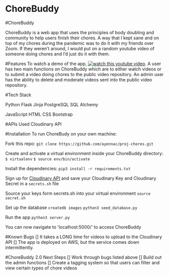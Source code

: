 # ChoreBuddy

#ChoreBuddy

ChoreBuddy is a web app that uses the principles of body doubling and community to help users finish their chores.  A way that I kept sane and on top of my chores during the pandemic was to do it with my friends over Zoom. If they weren’t around, I would put on a random youtube video of someone doing chores and I’d just do it with them. 


#Features
To watch a demo of the app, [![watch this youtube video](https://img.youtube.com/vi/3MLRlw7La2M/default.jpg)](https://youtu.be/3MLRlw7La2M). A user has two main functions on ChoreBuddy which are to either watch videos or to submit a video doing chores to the public video repository. An admin user has the ability to delete and moderate videos sent into the public video repository. 

#Tech Stack

Python
Flask
Jinja
PostgreSQL
SQL Alchemy

JavaScript
HTML
CSS
Bootstrap

#APIs Used
Cloudinary API

#Installation 
To run ChoreBudy on your own machine: 

Fork this repo: 
`git clone https://github.com/ayennac/proj-chores.git`

Create and activate a virtual environment inside your ChoreBuddy directory:
`$ virtualenv`
`$ source env/bin/activate`

Install the dependencies:
`pip3 install -r requirements.txt`

Sign up for [Cloudinary API](https://cloudinary.com/) and save your Cloudinary Key and Cloudinary Secret in a `secrets.sh` file 

Source your keys form secrets.sh into your virtual environment 
`source secret.sh`

Set up the database
`createdb images`
`python3 seed_database.py`

Run the app
`python3 server.py`

You can now navigate to 'localhost:5000/' to access ChoreBuddy

#Known Bugs
[] It takes a LONG time for videos to upload to the Cloudinary API
[] The app is deployed on AWS, but the service comes down intermittently.


#ChoreBuddy 2.0 Next Steps
[] Work through bugs listed above 
[] Build out the admin functions 
[] Create a tagging system so that users can filter and view certain types of chore videos


